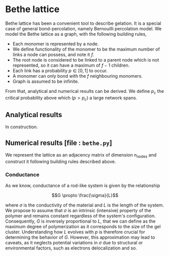 # Bethe lattice

Bethe lattice has been a convenient tool to describe gelation. It is a special case of general bond-percolation, namely Bernouilli percolation model. We model the Bethe lattice as a graph, with the following building rules, 

* Each monomer is represented by a node.
* We define functionality of the monomer to be the maximum number of links a node can possess, and note it $f$.
* The root node is considered to be linked to a parent node which is not represented, so it can have a maximum of $f-1$ children.
* Each link has a probability $p \in [0,1]$ to occur.
* A monomer can only bond with the $f$ neighbouring monomers.
* Graph is assumed to be infinite.

From that, analytical and numerical results can be derived. We define $p_c$ the critical probability above which ($p > p_c$) a large network spans.


## Analytical results 

In construction. 


## Numerical results [file : `bethe.py`]

We represent the lattice as an adjacency matrix of dimension $n_\text{nodes}$ and construct it following building rules described above.


### Conductance

As we know, conductance of a rod-like system is given by the relationship

$$G \propto \frac{\sigma}{L}$$

where $\sigma$ is the conductivity of the material and $L$ is the length of the system. We propose to assume that $\sigma$ is an intrinsic (intensive) property of the polymer and remains constant regardless of the system's configuration. Consequently, $G$ is inversely proportional to $L$, that we can define as the maximum degree of polymerization as it corresponds to the size of the gel cluster. Understanding how $L$ evolves with $p$ is therefore crucial for determining the behavior of $G$. However, this approximation may lead to caveats, as it neglects potential variations in $\sigma$ due to structural or environmental factors, such as electrons delocalization and so.
